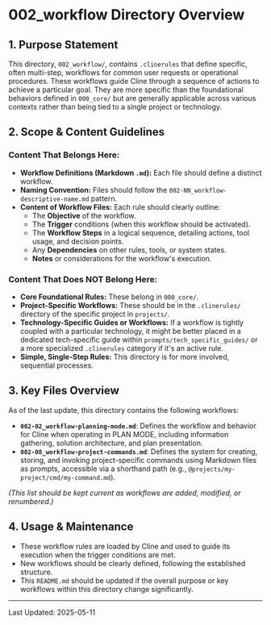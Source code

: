 # 002_workflow Directory Overview

## 1. Purpose Statement

This directory, `002_workflow/`, contains `.clinerules` that define specific, often multi-step, workflows for common user requests or operational procedures. These workflows guide Cline through a sequence of actions to achieve a particular goal. They are more specific than the foundational behaviors defined in `000_core/` but are generally applicable across various contexts rather than being tied to a single project or technology.

## 2. Scope & Content Guidelines

### Content That Belongs Here:
*   **Workflow Definitions (Markdown `.md`):** Each file should define a distinct workflow.
*   **Naming Convention:** Files should follow the `002-NN_workflow-descriptive-name.md` pattern.
*   **Content of Workflow Files:** Each rule should clearly outline:
    *   The **Objective** of the workflow.
    *   The **Trigger** conditions (when this workflow should be activated).
    *   The **Workflow Steps** in a logical sequence, detailing actions, tool usage, and decision points.
    *   Any **Dependencies** on other rules, tools, or system states.
    *   **Notes** or considerations for the workflow's execution.

### Content That Does NOT Belong Here:
*   **Core Foundational Rules:** These belong in `000_core/`.
*   **Project-Specific Workflows:** These should be in the `.clinerules/` directory of the specific project in `projects/`.
*   **Technology-Specific Guides or Workflows:** If a workflow is tightly coupled with a particular technology, it might be better placed in a dedicated tech-specific guide within `prompts/tech_specific_guides/` or a more specialized `.clinerules` category if it's an active rule.
*   **Simple, Single-Step Rules:** This directory is for more involved, sequential processes.

## 3. Key Files Overview

As of the last update, this directory contains the following workflows:

*   **`002-02_workflow-planning-mode.md`**: Defines the workflow and behavior for Cline when operating in PLAN MODE, including information gathering, solution architecture, and plan presentation.
*   **`002-08_workflow-project-commands.md`**: Defines the system for creating, storing, and invoking project-specific commands using Markdown files as prompts, accessible via a shorthand path (e.g., `@projects/my-project/cmd/my-command.md`).

*(This list should be kept current as workflows are added, modified, or renumbered.)*

## 4. Usage & Maintenance

*   These workflow rules are loaded by Cline and used to guide its execution when the trigger conditions are met.
*   New workflows should be clearly defined, following the established structure.
*   This `README.md` should be updated if the overall purpose or key workflows within this directory change significantly.

---
Last Updated: 2025-05-11
